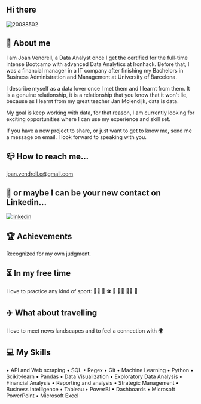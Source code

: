 ## Hi there
![20088502](https://user-images.githubusercontent.com/117674807/217290992-5bd87b30-90e2-40bb-9c58-67b70731a4c4.png)


## :rocket: About me

I am Joan Vendrell, a Data Analyst once I get the certified for the full-time intense Bootcamp with advanced Data Analytics at Ironhack. Before that, I was a financial manager in a IT company after finishing my Bachelors in Business Administration and Management at University of Barcelona.

I describe myself as a data lover once I met them and I learnt from them. It is a genuine relationship, it is a relationship that you know that it won't lie, because as I learnt from my great teacher Jan Molendijk, data is data.
 
My goal is keep working with data, for that reason, I am currently looking for exciting opportunities where I can use my experience and skill set. 

If you have a new project to share, or just want to get to know me, send me a message on email. I look forward to speaking with you.

## :mailbox_closed: How to reach me...

joan.vendrell.c@gmail.com


## :two_men_holding_hands: or maybe I can be your new contact on Linkedin...

[![linkedin](http://www.linkedin.com/in/j-vendrell)](http://www.linkedin.com)


## :trophy:  Achievements

Recognized for my own judgment. 


## :hourglass_flowing_sand: In my free time

I love to practice any kind of sport: :biking_man: :basketball:  :soccer: :tennis: :running_man: :weight_lifting_man: :rowboat:


## :airplane: What about travelling

I love to meet news landscapes and to feel a connection with :earth_africa:


## 	:computer: My Skills

•   API and Web scraping
•   SQL
•   Regex
•   Git
•   Machine Learning
•   Python
•   Scikit-learn
•   Pandas
•   Data Visualization
•   Exploratory Data Analysis
•   Financial Analysis
•   Reporting and analysis
•   Strategic Management
•   Business Intelligence
•   Tableau
•   PowerBI
•   Dashboards
•   Microsoft PowerPoint
•   Microsoft Excel


